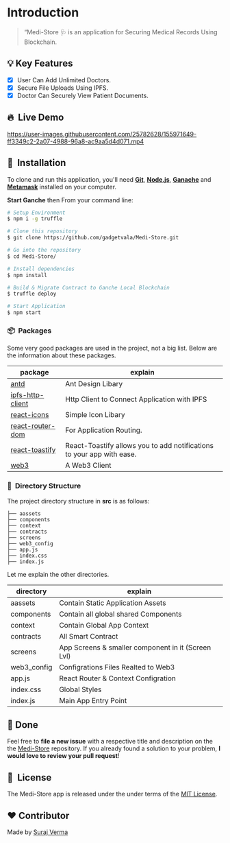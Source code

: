 # Introduction

> “Medi-Store 🩺
> is an application for Securing Medical Records Using Blockchain.

## :bulb: Key Features

- [x] User Can Add Unlimited Doctors.
- [x] Secure File Uploads Using IPFS.
- [x] Doctor Can Securely View Patient Documents.

## 🔥 &nbsp;Live Demo

https://user-images.githubusercontent.com/25782628/155971649-ff3349c2-2a07-4988-96a8-ac9aa5d4d071.mp4

## 🚀 &nbsp;Installation

To clone and run this application, you'll need **[Git](https://git-scm.com)**, **[Node.js](https://nodejs.org/en/)**, **[Ganache](https://trufflesuite.com/ganache/index.html)** and **[Metamask](https://metamask.io/)** installed on your computer.

**Start Ganche** then
From your command line:

```bash
# Setup Environment
$ npm i -g truffle

# Clone this repository
$ git clone https://github.com/gadgetvala/Medi-Store.git

# Go into the repository
$ cd Medi-Store/

# Install dependencies
$ npm install

# Build & Migrate Contract to Ganche Local Blockchain
$ truffle deploy

# Start Application
$ npm start
```

### 📦 &nbsp;Packages

Some very good packages are used in the project, not a big list.
Below are the information about these packages.

| package                                                             | explain                                                               |
| ------------------------------------------------------------------- | --------------------------------------------------------------------- |
| [antd](https://www.npmjs.com/package/antd)                          | Ant Design Libary                                                     |
| [ipfs-http-client ](https://www.npmjs.com/package/ipfs-http-client) | Http Client to Connect Application with IPFS                          |
| [react-icons](https://www.npmjs.com/package/react-icons)            | Simple Icon Libary                                                    |
| [react-router-dom](https://www.npmjs.com/package/react-router-dom)  | For Application Routing.                                              |
| [react-toastify](https://www.npmjs.com/package/react-toastify)      | React-Toastify allows you to add notifications to your app with ease. |
| [web3](https://www.npmjs.com/package/web3)                          | A Web3 Client                                                         |

### 🧵 &nbsp;Directory Structure

The project directory structure in **src** is as follows:

```
├── aassets
├── components
├── context
├── contracts
├── screens
├── web3_config
├── app.js
├── index.css
├── index.js
```

Let me explain the other directories.

| directory   | explain                                            |
| ----------- | -------------------------------------------------- |
| aassets     | Contain Static Application Assets                  |
| components  | Contain all global shared Components               |
| context     | Contain Global App Context                         |
| contracts   | All Smart Contract                                 |
| screens     | App Screens & smaller component in it (Screen Lvl) |
| web3_config | Configrations Files Realted to Web3                |
| app.js      | React Router & Context Configration                |
| index.css   | Global Styles                                      |
| index.js    | Main App Entry Point                               |

## :clap: Done

Feel free to **file a new issue** with a respective title and description on the the [Medi-Store](https://github.com/gadgetvala/Medi-Store/issues) repository. If you already found a solution to your problem, **I would love to review your pull request**!

## 📘&nbsp; License

The Medi-Store app is released under the under terms of the [MIT License](LICENSE).

## :heart: Contributor

Made by [Suraj Verma](https://github.com/gadgetvala)
